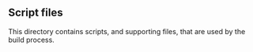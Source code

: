 ## Script files

This directory contains scripts, and supporting files, that are used by the build process.  




